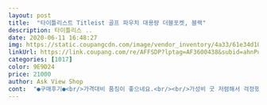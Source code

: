 ```yaml
---
layout: post 
title:  "타이틀리스트 Titleist 골프 파우치 대용량 더블포켓, 블랙" 
description: 타이틀리스 ..
date: 2020-06-11 16:48:27 
img: https://static.coupangcdn.com/image/vendor_inventory/4a33/61e34d10a31548f4091e2fb4e9db87de13231912207c0b82c0a0d3d1b846.jpg 
linkUrl: https://link.coupang.com/re/AFFSDP?lptag=AF3600438&subid=ahnPublicAsk&pageKey=317644536&itemId=1013298895&vendorItemId=70091600723&traceid=V0-113-37b98113ee362233 
categories: [1017] 
color: 9E9D24 
price: 21000 
author: Ask View Shop 
cont:  "●구매후기●<br/>가격대비 품징이 좋으네요.<br/><br/>가성비 굿 저렴해서 걱정했는데 완전 만족<br/>감사합니다<br/>기대이상 만족합니다.<br/><br/>내부도 분리가 잘되어 있어 평상시에도 간단한 소지품을 넣어 휴대하고 다니는데 매우 만족합니다.<br/><br/>디자인 좋고 대용량이라 간단한 소품 넣고 라운딩 하기 딱입니다.<br/><br/>많이 파시고 번창하세요.<br/> .<br/><br/>추천할만 합니다.<br/> 아주 굿굿^^<br/>가격대비 품징이 좋으네요.<br/><br/>가성비 굿 저렴해서 걱정했는데 완전 만족<br/>감사합니다<br/>기대이상 만족합니다.<br/><br/>내부도 분리가 잘되어 있어 평상시에도 간단한 소지품을 넣어 휴대하고 다니는데 매우 만족합니다.<br/><br/>디자인 좋고 대용량이라 간단한 소품 넣고 라운딩 하기 딱입니다.<br/><br/>많이 파시고 번창하세요.<br/> .<br/><br/>추천할만 합니다.<br/> 아주 굿굿^^<br/>" 
---
```

